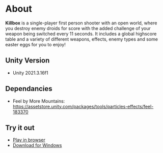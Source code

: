 # About
**Killbox** is a single-player first person shooter with an open world, where you destroy enemy droids for score with the added challenge of your weapon being switched every 11 seconds. It includes a global highscore table and a variety of different weapons, effects, enemy types and some easter eggs for you to enjoy!

## Unity Version 
- Unity 2021.3.16f1

## Dependancies
- Feel by More Mountains: https://assetstore.unity.com/packages/tools/particles-effects/feel-183370

## Try it out

- [Play in browser](https://deimos-game-studio.itch.io/killbox)
- [Download for Windows](https://github.com/Edgars-Skrabins/killbox/releases/tag/Latest)
